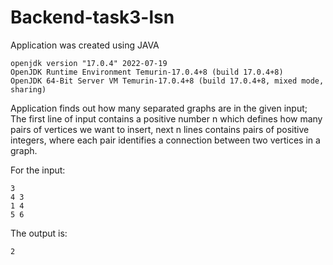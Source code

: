# Backend-task3-lsn

Application was created using JAVA
```
openjdk version "17.0.4" 2022-07-19
OpenJDK Runtime Environment Temurin-17.0.4+8 (build 17.0.4+8)
OpenJDK 64-Bit Server VM Temurin-17.0.4+8 (build 17.0.4+8, mixed mode, sharing)
```

Application finds out how many separated graphs are in the given input;
The first line of input contains a positive number n which defines how many pairs of vertices we want to insert,
next n lines contains pairs of positive integers, where each pair identifies a connection between two vertices in a graph. 

For the input:

```
3
4 3
1 4
5 6
```
The output is:
```
2
```